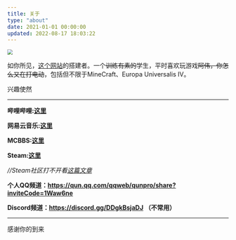 ```yaml
---
title: 关于
type: "about"
date: 2021-01-01 00:00:00
updated: 2022-08-17 18:03:22
---
```


<img src="https://drive.iscccc.eu.org/api/raw/?path=/Img%C2%B7%E5%9B%BE%E5%BA%8A/avatar/Head_1024x.png" style="zoom:75%;" />

如你所见，[这个网站](https://blog.iscccc.eu.org)的搭建者。一个~~训练有素的~~学生，平时喜欢玩游戏~~阿伟，你怎么又在打电动~~，包括但不限于MineCraft、Europa Universalis IV。

兴趣使然

---

**哔哩哔哩:[这里](https://space.bilibili.com/379876445)**

**网易云音乐:[这里](https://music.163.com/#/user/home?id=1514730143)**

**MCBBS:[这里](https://www.mcbbs.net/home.php?mod=space&uid=2839905)**

**Steam:[这里](https://steamcommunity.com/id/Cccc_owo/)**

*//Steam社区打不开看[这篇文章](https://blog.iscccc.eu.org/posts/c47e0b89/)*

**个人QQ频道：<https://qun.qq.com/qqweb/qunpro/share?inviteCode=1Waw6ne>**

**Discord频道：<https://discord.gg/DDgkBsjaDJ> （不常用）**

---

感谢你的到来
